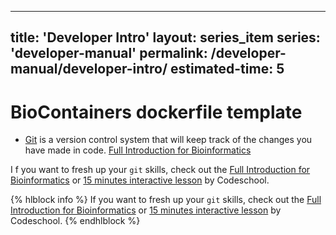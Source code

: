
---
title: 'Developer Intro'
layout: series_item
series: 'developer-manual'
permalink: /developer-manual/developer-intro/
estimated-time: 5
---

# BioContainers dockerfile template

* [Git](https://github.com) is a version control system that will keep track of the changes you have made in code. [Full Introduction for Bioinformatics](http://journals.plos.org/ploscompbiol/article?id=10.1371/journal.pcbi.1004947)

I f you want to fresh up your `git` skills, check out the [Full Introduction for Bioinformatics](http://journals.plos.org/ploscompbiol/article?id=10.1371/journal.pcbi.1004947) or [15 minutes interactive lesson](https://try.github.io/levels/1/challenges/1) by Codeschool.

{% hlblock info %}
If you want to fresh up your `git` skills, check out the [Full Introduction for Bioinformatics](http://journals.plos.org/ploscompbiol/article?id=10.1371/journal.pcbi.1004947) or [15 minutes interactive lesson](https://try.github.io/levels/1/challenges/1) by Codeschool.
{% endhlblock %}
